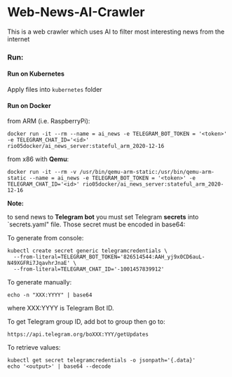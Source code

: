 # Web-News-AI-Crawler
This is a web crawler which uses AI to filter most interesting news from the internet 

### Run:

#### Run on Kubernetes

Apply files into `kubernetes` folder

#### Run on Docker

from ARM (i.e. RaspberryPi):

```console
docker run -it --rm --name = ai_news -e TELEGRAM_BOT_TOKEN = '<token>' -e TELEGRAM_CHAT_ID='<id>' rio05docker/ai_news_server:stateful_arm_2020-12-16
```

from x86 with **Qemu**:

```console
docker run -it --rm -v /usr/bin/qemu-arm-static:/usr/bin/qemu-arm-static --name = ai_news -e TELEGRAM_BOT_TOKEN = '<token>' -e TELEGRAM_CHAT_ID='<id>' rio05docker/ai_news_server:stateful_arm_2020-12-16
```

**Note:**

to send news to **Telegram bot** you must set Telegram **secrets** into `secrets.yaml" file. Those secret must be encoded in base64:

To generate from console:

```console
kubectl create secret generic telegramcredentials \
  --from-literal=TELEGRAM_BOT_TOKEN='826514544:AAH_yj9x0CD6auL-N49XGFRi7JqavhrJnaE' \
  --from-literal=TELEGRAM_CHAT_ID='-1001457839912'
```

To generate manually:

```console
echo -n "XXX:YYYY" | base64 
```

where XXX:YYYY is Telegram Bot ID.

To get Telegram group ID, add bot to group then go to:

```console
https://api.telegram.org/boXXX:YYY/getUpdates
```

To retrieve values:

```console
kubectl get secret telegramcredentials -o jsonpath='{.data}'
echo '<output>' | base64 --decode
```